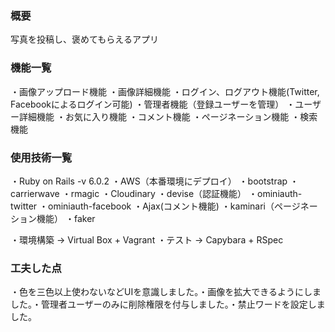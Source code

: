 <h3>概要</h3>

写真を投稿し、褒めてもらえるアプリ

<h3>機能一覧</h3>

・画像アップロード機能
・画像詳細機能
・ログイン、ログアウト機能(Twitter, Facebookによるログイン可能)
・管理者機能（登録ユーザーを管理）
・ユーザー詳細機能
・お気に入り機能
・コメント機能
・ページネーション機能
・検索機能

<h3>使用技術一覧</h3>

・Ruby on Rails -v 6.0.2
・AWS（本番環境にデプロイ）
・bootstrap
・carrierwave
・rmagic
・Cloudinary
・devise（認証機能）
・ominiauth-twitter
・ominiauth-facebook
・Ajax(コメント機能)
・kaminari（ページネーション機能）
・faker

・環境構築 -> Virtual Box + Vagrant
・テスト -> Capybara + RSpec

<h3>工夫した点</h3>
・色を三色以上使わないなどUIを意識しました。・画像を拡大できるようにしました。・管理者ユーザーのみに削除権限を付与しました。・禁止ワードを設定しました。